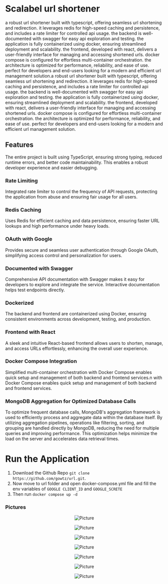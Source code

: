 # Scalabel url shortener

a robust url shortener built with typescript, offering seamless url shortening and redirection. it leverages redis for high-speed caching and persistence, and includes a rate limiter for controlled api usage. the backend is well-documented with swagger for easy api exploration and testing. the application is fully containerized using docker, ensuring streamlined deployment and scalability. the frontend, developed with react, delivers a user-friendly interface for managing and accessing shortened urls. docker compose is configured for effortless multi-container orchestration. the architecture is optimized for performance, reliability, and ease of use. perfect for developers and end-users looking for a modern and efficient url management solution.a robust url shortener built with typescript, offering seamless url shortening and redirection. it leverages redis for high-speed caching and persistence, and includes a rate limiter for controlled api usage. the backend is well-documented with swagger for easy api exploration and testing. the application is fully containerized using docker, ensuring streamlined deployment and scalability. the frontend, developed with react, delivers a user-friendly interface for managing and accessing shortened urls. docker compose is configured for effortless multi-container orchestration. the architecture is optimized for performance, reliability, and ease of use. perfect for developers and end-users looking for a modern and efficient url management solution.

## Features

The entire project is built using TypeScript, ensuring strong typing, reduced runtime errors, and better code maintainability. This enables a robust developer experience and easier debugging.

### Rate Limiting

Integrated rate limiter to control the frequency of API requests, protecting the application from abuse and ensuring fair usage for all users.

### Redis Caching

Uses Redis for efficient caching and data persistence, ensuring faster URL lookups and high performance under heavy loads.

### OAuth with Google

Provides secure and seamless user authentication through Google OAuth, simplifying access control and personalization for users.

### Documented with Swagger

Comprehensive API documentation with Swagger makes it easy for developers to explore and integrate the service. Interactive documentation helps test endpoints directly.

### Dockerized

The backend and frontend are containerized using Docker, ensuring consistent environments across development, testing, and production.

### Frontend with React

A sleek and intuitive React-based frontend allows users to shorten, manage, and access URLs effortlessly, enhancing the overall user experience.

### Docker Compose Integration

Simplified multi-container orchestration with Docker Compose enables quick setup and management of both backend and frontend services.n with Docker Compose enables quick setup and management of both backend and frontend services.

### MongoDB Aggregation for Optimized Database Calls

To optimize frequent database calls, MongoDB's aggregation framework is used to efficiently process and aggregate data within the database itself. By utilizing aggregation pipelines, operations like filtering, sorting, and grouping are handled directly by MongoDB, reducing the need for multiple queries and improving performance. This optimization helps minimize the load on the server and accelerates data retrieval times.

# Run the Application

1. Download the Github Repo `git clone https://github.com/gowtz/url.git`.
2. Now move to url folder and open docker-compose.yml file and fill the env variables of `GOOGLE CLIENT_ID` and `GOOGLE_SCRETE`
3. Then run `docker compose up -d`

### Pictures

<p align="center">
  <img src="public/pic1.png" alt="Picture" />
</p>

<p align="center">
  <img src="public/pic2.png" alt="Picture" />
</p>
<p align="center">
  <img src="public/pic3.png" alt="Picture" />
</p>
<p align="center">
  <img src="public/pic4.png" alt="Picture" />
</p>
<p align="center">
  <img src="public/pic5.png" alt="Picture" />
</p>

<p align="center">
  <img src="public/pic6.png" alt="Picture" />
</p>
<p align="center">
  <img src="public/pic7.png" alt="Picture" />
</p>
